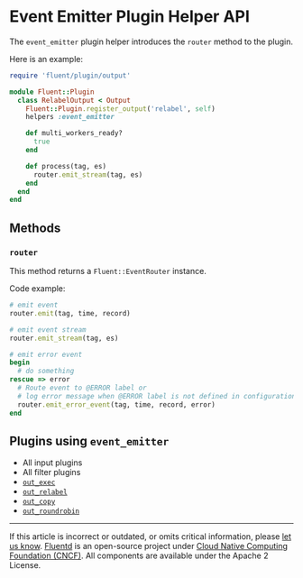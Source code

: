 # Event Emitter Plugin Helper API

The `event_emitter` plugin helper introduces the `router` method to the plugin.

Here is an example:

```rb
require 'fluent/plugin/output'

module Fluent::Plugin
  class RelabelOutput < Output
    Fluent::Plugin.register_output('relabel', self)
    helpers :event_emitter

    def multi_workers_ready?
      true
    end

    def process(tag, es)
      router.emit_stream(tag, es)
    end
  end
end
```


## Methods


### `router`

This method returns a `Fluent::EventRouter` instance.

Code example:

```rb
# emit event
router.emit(tag, time, record)

# emit event stream
router.emit_stream(tag, es)

# emit error event
begin
  # do something
rescue => error
  # Route event to @ERROR label or
  # log error message when @ERROR label is not defined in configuration
  router.emit_error_event(tag, time, record, error)
end
```


## Plugins using `event_emitter`

-   All input plugins
-   All filter plugins
-   [`out_exec`](/plugins/output/exec.md)
-   [`out_relabel`](/plugins/output/relabel.md)
-   [`out_copy`](/plugins/output/copy.md)
-   [`out_roundrobin`](/plugins/output/roundrobin.md)


------------------------------------------------------------------------

If this article is incorrect or outdated, or omits critical information, please
[let us know](https://github.com/fluent/fluentd-docs-gitbook/issues?state=open).
[Fluentd](http://www.fluentd.org/) is an open-source project under
[Cloud Native Computing Foundation (CNCF)](https://cncf.io/). All components are
available under the Apache 2 License.